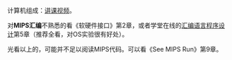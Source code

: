计算机组成：[讲课视频](https://www.bilibili.com/video/av58129929?from=search&seid=6492295137205060671)。

对**MIPS汇编**不熟悉的看《软硬件接口》第2章，或者学堂在线的[汇编语言程序设计](https://www.xuetangx.com/courses/TsinghuaX/20240103X/2015_T2/about)第5章（推荐全看，对OS实验很有好处）。

光看以上的，可能并不足以阅读MIPS代码。可以看《See MIPS Run》第9章。
